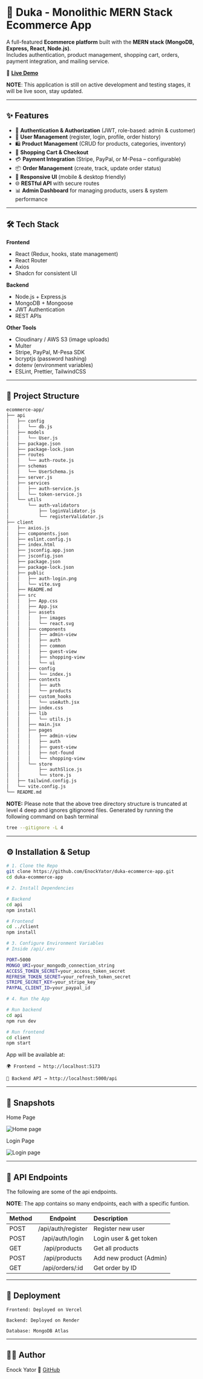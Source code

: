 
# 🛒 Duka - Monolithic MERN Stack Ecommerce App  

A full-featured **Ecommerce platform** built with the **MERN stack (MongoDB, Express, React, Node.js)**.  
Includes authentication, product management, shopping cart, orders, payment integration, and mailing service.  

🔗 **[Live Demo](https://duka-ecommerce-app.vercel.app/)**  

**NOTE**: This application is still on active development and testing stages, it will be live soon, stay updated.

---

## ✨ Features  

- 🔐 **Authentication & Authorization** (JWT, role-based: admin & customer)  
- 👤 **User Management** (register, login, profile, order history)  
- 🛍️ **Product Management** (CRUD for products, categories, inventory)  
- 🛒 **Shopping Cart & Checkout**  
- 💳 **Payment Integration** (Stripe, PayPal, or M-Pesa – configurable)  
- 📦 **Order Management** (create, track, update order status)  
- 📱 **Responsive UI** (mobile & desktop friendly)  
- 🌐 **RESTful API** with secure routes  
- 📊 **Admin Dashboard** for managing products, users & system performance  

---

## 🛠 Tech Stack  

**Frontend**  
- React (Redux, hooks, state management)  
- React Router  
- Axios  
- Shadcn for consistent UI  

**Backend**  
- Node.js + Express.js  
- MongoDB + Mongoose  
- JWT Authentication  
- REST APIs  

**Other Tools**  
- Cloudinary / AWS S3 (image uploads)  
- Multer  
- Stripe, PayPal, M-Pesa SDK  
- bcryptjs (password hashing)  
- dotenv (environment variables)  
- ESLint, Prettier, TailwindCSS  

---

## 📂 Project Structure  
```bash
ecommerce-app/
├── api
│   ├── config
│   │   └── db.js
│   ├── models
│   │   └── User.js
│   ├── package.json
│   ├── package-lock.json
│   ├── routes
│   │   └── auth-route.js
│   ├── schemas
│   │   └── UserSchema.js
│   ├── server.js
│   ├── services
│   │   ├── auth-service.js
│   │   └── token-service.js
│   └── utils
│       └── auth-validators
│           ├── loginValidator.js
│           └── registerValidator.js
├── client
│   ├── axios.js
│   ├── components.json
│   ├── eslint.config.js
│   ├── index.html
│   ├── jsconfig.app.json
│   ├── jsconfig.json
│   ├── package.json
│   ├── package-lock.json
│   ├── public
│   │   ├── auth-login.png
│   │   └── vite.svg
│   ├── README.md
│   ├── src
│   │   ├── App.css
│   │   ├── App.jsx
│   │   ├── assets
│   │   │   ├── images
│   │   │   └── react.svg
│   │   ├── components
│   │   │   ├── admin-view
│   │   │   ├── auth
│   │   │   ├── common
│   │   │   ├── guest-view
│   │   │   ├── shopping-view
│   │   │   └── ui
│   │   ├── config
│   │   │   └── index.js
│   │   ├── contexts
│   │   │   ├── auth
│   │   │   └── products
│   │   ├── custom_hooks
│   │   │   └── useAuth.jsx
│   │   ├── index.css
│   │   ├── lib
│   │   │   └── utils.js
│   │   ├── main.jsx
│   │   ├── pages
│   │   │   ├── admin-view
│   │   │   ├── auth
│   │   │   ├── guest-view
│   │   │   ├── not-found
│   │   │   └── shopping-view
│   │   └── store
│   │       ├── authSlice.js
│   │       └── store.js
│   ├── tailwind.config.js
│   └── vite.config.js
└── README.md
```

**NOTE:** Please note that the above tree directory structure is truncated at level 4 deep and ignores gitignored files.
Generated by running the following command on bash terminal
```bash
tree --gitignore -L 4
```
---

## ⚙️ Installation & Setup

```bash
# 1️. Clone the Repo  
git clone https://github.com/EnockYator/duka-ecommerce-app.git
cd duka-ecommerce-app

# 2️. Install Dependencies  

# Backend
cd api
npm install  

# Frontend
cd ../client
npm install  

# 3️. Configure Environment Variables  
# Inside /api/.env

PORT=5000
MONGO_URI=your_mongodb_connection_string
ACCESS_TOKEN_SECRET=your_access_token_secret
REFRESH_TOKEN_SECRET=your_refresh_token_secret
STRIPE_SECRET_KEY=your_stripe_key 
PAYPAL_CLIENT_ID=your_paypal_id   

# 4️. Run the App  

# Run backend
cd api
npm run dev  

# Run frontend
cd client
npm start  
```

App will be available at:

    🌍 Frontend → http://localhost:5173

    🔗 Backend API → http://localhost:5000/api

---

## 📸 Snapshots

Home Page

![Home page](home.png)

Login Page

![Login page](./client/public/auth-login.png)

---

## 📡 API Endpoints

The following are some of the api endpoints.

**NOTE**: The app contains so many endpoints, each with a specific funtion.

|Method	| Endpoint           | Description                 |
|:------|:------------------:|:----------------------------|
|POST	| /api/auth/register | Register new user           | 
|POST	| /api/auth/login	 | Login user & get token      |
|GET	| /api/products	     | Get all products            |
|POST	| /api/products	     | Add new product (Admin)     |
|GET	| /api/orders/:id	 | Get order by ID             |

---

## 🚀 Deployment

    Frontend: Deployed on Vercel

    Backend: Deployed on Render

    Database: MongoDB Atlas

---

## 👨‍💻 Author

Enock Yator
🔗 [GitHub](https://github.com/EnockYator)
